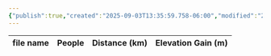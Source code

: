 ```yaml
---
{"publish":true,"created":"2025-09-03T13:35:59.758-06:00","modified":"2025-09-03T14:59:29.702-06:00","published":"2025-09-03T14:59:29.702-06:00","tags":["route"],"cssclasses":"","elevation":null,"region":"Yoho","location":"51.3990708, -116.4361992","DWYT":null,"Kane":"Difficult","completed":false}
---
```



| file name | People | Distance (km) | Elevation Gain (m) |
| --------- | ------ | ------------- | ------------------ |